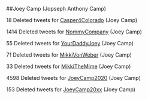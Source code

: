 ##Joey Camp (Jopseph Anthony Camp)


18 Deleted tweets for [Casper4Colorado](casper4colorado-deleted.md) (Joey Camp)

1414 Deleted tweets for [NommyCompany](nommycompany-deleted.md) (Joey Camp)

55 Deleted tweets for [YourDaddyJoey](yourdaddyjoey-deleted.md) (Joey Camp)

71 Deleted tweets for [MikkiVonWeber](mikkivonweber-deleted.md) (Joey Camp)

33 Deleted tweets for [MikkiTheMime](mikkithemime-deleted.md) (Joey Camp)

4598 Deleted tweets for [JoeyCamp2020](joeycamp2020-deleted.md) (Joey Camp)

153 Deleted tweets for [JoeyCamp20xx](joeycamp20xx-deleted.md) (Joey Camp)
